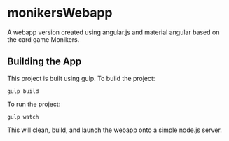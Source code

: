 # monikersWebapp
A webapp version created using angular.js and material angular based on the card game Monikers.

## Building the App
This project is built using gulp. To build the project:

`gulp build`

To run the project:

`gulp watch`

This will clean, build, and launch the webapp onto a simple node.js server.
